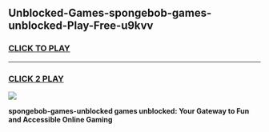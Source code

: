 
## Unblocked-Games-spongebob-games-unblocked-Play-Free-u9kvv
<h3>
<a href="https://premium76.site?title=spongebob-games-unblocked&ref=21A">CLICK TO PLAY</a></h3>
<hr>

<h3>
<a href="https://premium76.site?title=spongebob-games-unblocked&ref=21A">CLICK 2 PLAY</a>
  
</h3>

<a href="https://premium76.site?title=spongebob-games-unblocked&ref=21A"><img src="https://clearcache.store/games.png"></a>


**spongebob-games-unblocked games unblocked: Your Gateway to Fun and Accessible Online Gaming**
